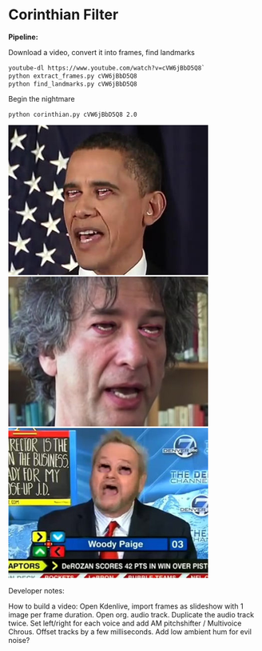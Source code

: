 # Corinthian Filter

**Pipeline:**

Download a video, convert it into frames, find landmarks

    youtube-dl https://www.youtube.com/watch?v=cVW6jBbD5Q8`
    python extract_frames.py cVW6jBbD5Q8
    python find_landmarks.py cVW6jBbD5Q8

Begin the nightmare

    python corinthian.py cVW6jBbD5Q8 2.0

![Obama Corinthinan Filter](docs/demo_image_obama.jpg)
![Gaimen Corinthinan Filter](docs/demo_image_gaimen.jpg)
![Woody Paige Corinthinan Filter](docs/demo_image_woody.jpg)

Developer notes:

How to build a video: Open Kdenlive, import frames as slideshow with 1 image per frame duration. Open org. audio track. Duplicate the audio track twice. Set left/right for each voice and add AM pitchshifter / Multivoice Chrous. Offset tracks by a few milliseconds. Add low ambient hum for evil noise?